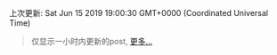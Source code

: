 
  
 上次更新: Sat Jun 15 2019 19:00:30 GMT+0000 (Coordinated Universal Time) 

 > 仅显示一小时内更新的post, [更多...](screenshots/)
  